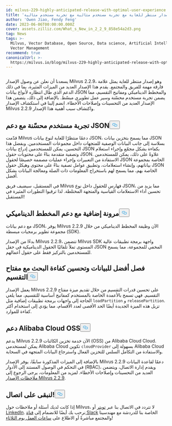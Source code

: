 ```yaml
---
id: milvus-229-highly-anticipated-release-with-optimal-user-experience.md
title: 'ميلفوس 2.2.9: إصدار منتظر للغاية مع تجربة مستخدم مثالية مع تجربة مستخدم مثالية'
author: 'Owen Jiao, Fendy Feng'
date: 2023-06-06T00:00:00.000Z
cover: assets.zilliz.com/What_s_New_in_2_2_9_858e54a2d3.png
tag: News
tags: >-
  Milvus, Vector Database, Open Source, Data science, Artificial Intelligence,
  Vector Management
recommend: true
canonicalUrl: >-
  https://milvus.io/blog/milvus-229-highly-anticipated-release-with-optimal-user-experience.md
---
```

<p>
  <span class="img-wrapper">
    <img translate="no" src="https://assets.zilliz.com/What_s_New_in_2_2_9_858e54a2d3.png" alt="" class="doc-image" id="" />
    <span></span>
  </span>
</p>
<p>يسعدنا أن نعلن عن وصول الإصدار Milvus 2.2.9، وهو إصدار منتظر للغاية يمثل علامة فارقة مهمة للفريق والمجتمع. يقدم هذا الإصدار العديد من الميزات المثيرة، بما في ذلك الدعم الذي طال انتظاره لأنواع بيانات JSON والمخطط الديناميكي ومفاتيح التقسيم، مما يضمن تجربة مستخدم محسّنة وسير عمل تطويري مبسّط. بالإضافة إلى ذلك، يتضمن هذا الإصدار العديد من التحسينات وإصلاحات الأخطاء. انضم إلينا في استكشاف الإصدار Milvus 2.2.9 واكتشاف سبب أهمية هذا الإصدار.</p>
<h2 id="Optimized-user-experience-with-JSON-support" class="common-anchor-header">تجربة مستخدم محسّنة مع دعم JSON<button data-href="#Optimized-user-experience-with-JSON-support" class="anchor-icon" translate="no">
      <svg translate="no"
        aria-hidden="true"
        focusable="false"
        height="20"
        version="1.1"
        viewBox="0 0 16 16"
        width="16"
      >
        <path
          fill="#0092E4"
          fill-rule="evenodd"
          d="M4 9h1v1H4c-1.5 0-3-1.69-3-3.5S2.55 3 4 3h4c1.45 0 3 1.69 3 3.5 0 1.41-.91 2.72-2 3.25V8.59c.58-.45 1-1.27 1-2.09C10 5.22 8.98 4 8 4H4c-.98 0-2 1.22-2 2.5S3 9 4 9zm9-3h-1v1h1c1 0 2 1.22 2 2.5S13.98 12 13 12H9c-.98 0-2-1.22-2-2.5 0-.83.42-1.64 1-2.09V6.25c-1.09.53-2 1.84-2 3.25C6 11.31 7.55 13 9 13h4c1.45 0 3-1.69 3-3.5S14.5 6 13 6z"
        ></path>
      </svg>
    </button></h2><p>قدّمت Milvus دعمًا منتظرًا للغاية لنوع بيانات JSON، مما يسمح بتخزين بيانات JSON بسلاسة إلى جانب البيانات الوصفية للمتجهات داخل مجموعات المستخدمين. وبفضل هذا التحسين، يمكن للمستخدمين إدراج بيانات JSON بكفاءة بشكل مجمّع وإجراء استعلام وتصفية متقدمة بناءً على محتويات حقول JSON. علاوةً على ذلك، يمكن للمستخدمين الاستفادة من التعبيرات وإجراء عمليات مصممة خصيصًا لحقول JSON الخاصة بمجموعة بياناتهم، وإنشاء استعلامات، وتطبيق عوامل تصفية بناءً على محتوى وهيكل حقول JSON الخاصة بهم، مما يسمح لهم باستخراج المعلومات ذات الصلة ومعالجة البيانات بشكل أفضل.</p>
<p>في المستقبل، سيضيف فريق Milvus فهارس للحقول داخل نوع JSON، مما يزيد من تحسين أداء الاستعلامات القياسية والمتجهة المختلطة. لذا ترقبوا التطورات المثيرة في المستقبل!</p>
<h2 id="Added-flexibility-with-support-for-dynamic-schema" class="common-anchor-header">مرونة إضافية مع دعم المخطط الديناميكي<button data-href="#Added-flexibility-with-support-for-dynamic-schema" class="anchor-icon" translate="no">
      <svg translate="no"
        aria-hidden="true"
        focusable="false"
        height="20"
        version="1.1"
        viewBox="0 0 16 16"
        width="16"
      >
        <path
          fill="#0092E4"
          fill-rule="evenodd"
          d="M4 9h1v1H4c-1.5 0-3-1.69-3-3.5S2.55 3 4 3h4c1.45 0 3 1.69 3 3.5 0 1.41-.91 2.72-2 3.25V8.59c.58-.45 1-1.27 1-2.09C10 5.22 8.98 4 8 4H4c-.98 0-2 1.22-2 2.5S3 9 4 9zm9-3h-1v1h1c1 0 2 1.22 2 2.5S13.98 12 13 12H9c-.98 0-2-1.22-2-2.5 0-.83.42-1.64 1-2.09V6.25c-1.09.53-2 1.84-2 3.25C6 11.31 7.55 13 9 13h4c1.45 0 3-1.69 3-3.5S14.5 6 13 6z"
        ></path>
      </svg>
    </button></h2><p>مع دعم بيانات JSON، يوفر Milvus 2.2.9 الآن وظيفة المخطط الديناميكي من خلال مجموعة تطوير برمجيات مبسطة (SDK).</p>
<p>بدءًا من الإصدار Milvus 2.2.9، تتضمن Milvus SDK واجهة برمجة تطبيقات عالية المستوى تملأ تلقائيًا الحقول الديناميكية في حقل JSON المخفي للمجموعة، مما يسمح للمستخدمين بالتركيز فقط على حقول أعمالهم.</p>
<h2 id="Better-data-separation-and-enhanced-search-efficiency-with-Partition-Key" class="common-anchor-header">فصل أفضل للبيانات وتحسين كفاءة البحث مع مفتاح التقسيم<button data-href="#Better-data-separation-and-enhanced-search-efficiency-with-Partition-Key" class="anchor-icon" translate="no">
      <svg translate="no"
        aria-hidden="true"
        focusable="false"
        height="20"
        version="1.1"
        viewBox="0 0 16 16"
        width="16"
      >
        <path
          fill="#0092E4"
          fill-rule="evenodd"
          d="M4 9h1v1H4c-1.5 0-3-1.69-3-3.5S2.55 3 4 3h4c1.45 0 3 1.69 3 3.5 0 1.41-.91 2.72-2 3.25V8.59c.58-.45 1-1.27 1-2.09C10 5.22 8.98 4 8 4H4c-.98 0-2 1.22-2 2.5S3 9 4 9zm9-3h-1v1h1c1 0 2 1.22 2 2.5S13.98 12 13 12H9c-.98 0-2-1.22-2-2.5 0-.83.42-1.64 1-2.09V6.25c-1.09.53-2 1.84-2 3.25C6 11.31 7.55 13 9 13h4c1.45 0 3-1.69 3-3.5S14.5 6 13 6z"
        ></path>
      </svg>
    </button></h2><p>يعمل الإصدار Milvus 2.2.9 على تحسين قدرات التقسيم من خلال تقديم ميزة مفتاح التقسيم. فهي تسمح بالأعمدة الخاصة بالمستخدم كمفاتيح أساسية للتقسيم، مما يلغي الحاجة إلى واجهات برمجة تطبيقات إضافية مثل <code translate="no">loadPartition</code> و <code translate="no">releasePartition</code>. تزيل هذه الميزة الجديدة أيضًا الحد الأقصى لعدد الأقسام، مما يؤدي إلى استخدام أكثر كفاءة للموارد.</p>
<h2 id="Support-for-Alibaba-Cloud-OSS" class="common-anchor-header">دعم Alibaba Cloud OSS<button data-href="#Support-for-Alibaba-Cloud-OSS" class="anchor-icon" translate="no">
      <svg translate="no"
        aria-hidden="true"
        focusable="false"
        height="20"
        version="1.1"
        viewBox="0 0 16 16"
        width="16"
      >
        <path
          fill="#0092E4"
          fill-rule="evenodd"
          d="M4 9h1v1H4c-1.5 0-3-1.69-3-3.5S2.55 3 4 3h4c1.45 0 3 1.69 3 3.5 0 1.41-.91 2.72-2 3.25V8.59c.58-.45 1-1.27 1-2.09C10 5.22 8.98 4 8 4H4c-.98 0-2 1.22-2 2.5S3 9 4 9zm9-3h-1v1h1c1 0 2 1.22 2 2.5S13.98 12 13 12H9c-.98 0-2-1.22-2-2.5 0-.83.42-1.64 1-2.09V6.25c-1.09.53-2 1.84-2 3.25C6 11.31 7.55 13 9 13h4c1.45 0 3-1.69 3-3.5S14.5 6 13 6z"
        ></path>
      </svg>
    </button></h2><p>يدعم Milvus 2.2.9 الآن خدمة تخزين الكائنات (OSS) من Alibaba Cloud Cloud. يمكن لمستخدمي Alibaba Cloud تكوين <code translate="no">cloudProvider</code> بسهولة إلى Alibaba Cloud والاستفادة من التكامل السلس للتخزين الفعال واسترجاع البيانات المتجهة في السحابة.</p>
<p>بالإضافة إلى الميزات المذكورة سابقًا، يوفر الإصدار Milvus 2.2.9 دعمًا لقاعدة البيانات في التحكم في الوصول المستند إلى الأدوار (RBAC)، ويقدم إدارة الاتصال، ويتضمن العديد من التحسينات وإصلاحات الأخطاء. لمزيد من المعلومات، يرجى الرجوع إلى <a href="https://milvus.io/docs/release_notes.md">ملاحظات الإصدار Milvus 2.2.9</a>.</p>
<h2 id="Let’s-keep-in-touch" class="common-anchor-header">لنبقى على اتصال!<button data-href="#Let’s-keep-in-touch" class="anchor-icon" translate="no">
      <svg translate="no"
        aria-hidden="true"
        focusable="false"
        height="20"
        version="1.1"
        viewBox="0 0 16 16"
        width="16"
      >
        <path
          fill="#0092E4"
          fill-rule="evenodd"
          d="M4 9h1v1H4c-1.5 0-3-1.69-3-3.5S2.55 3 4 3h4c1.45 0 3 1.69 3 3.5 0 1.41-.91 2.72-2 3.25V8.59c.58-.45 1-1.27 1-2.09C10 5.22 8.98 4 8 4H4c-.98 0-2 1.22-2 2.5S3 9 4 9zm9-3h-1v1h1c1 0 2 1.22 2 2.5S13.98 12 13 12H9c-.98 0-2-1.22-2-2.5 0-.83.42-1.64 1-2.09V6.25c-1.09.53-2 1.84-2 3.25C6 11.31 7.55 13 9 13h4c1.45 0 3-1.69 3-3.5S14.5 6 13 6z"
        ></path>
      </svg>
    </button></h2><p>إذا كانت لديك أسئلة أو ملاحظات حول Milvus، لا تتردد في الاتصال بنا عبر <a href="https://twitter.com/milvusio">تويتر</a> أو <a href="https://www.linkedin.com/company/the-milvus-project">LinkedIn</a>. نرحب بك أيضًا للانضمام إلى <a href="https://milvus.io/slack/">قناة Slack</a> الخاصة بنا للدردشة مع مهندسينا والمجتمع مباشرةً أو الاطلاع على <a href="https://us02web.zoom.us/meeting/register/tZ0pcO6vrzsuEtVAuGTpNdb6lGnsPBzGfQ1T#/registration">ساعات العمل يوم الثلاثاء</a>!</p>
